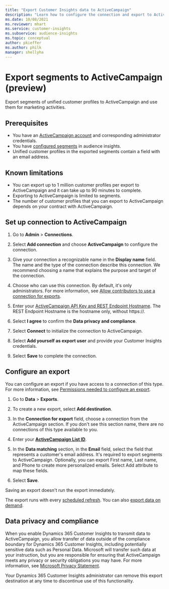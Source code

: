 ```yaml
---
title: "Export Customer Insights data to ActiveCampaign"
description: "Learn how to configure the connection and export to ActiveCampaign."
ms.date: 10/08/2021
ms.reviewer: mhart
ms.service: customer-insights
ms.subservice: audience-insights
ms.topic: conceptual
author: pkieffer
ms.author: philk
manager: shellyha
---
```


# Export segments to ActiveCampaign (preview)

Export segments of unified customer profiles to ActiveCampaign and use them for marketing activities.

## Prerequisites

-	You have an [ActiveCampaign account](https://www.activecampaign.com/) and corresponding administrator credentials.
-	You have [configured segments](segments.md) in audience insights.
-	Unified customer profiles in the exported segments contain a field with an email address.

## Known limitations

- You can export up to 1 million customer profiles per export to ActiveCampaign and it can take up to 90 minutes to complete.
- Exporting to ActiveCampaign is limited to segments.
- The number of customer profiles that you can export to ActiveCampaign depends on your contract with ActiveCampaign.

## Set up connection to ActiveCampaign

1. Go to **Admin** > **Connections**.

1. Select **Add connection** and choose **ActiveCampaign** to configure the connection.

1. Give your connection a recognizable name in the **Display name** field. The name and the type of the connection describe this connection. We recommend choosing a name that explains the purpose and target of the connection.

1. Choose who can use this connection. By default, it's only administrators. For more information, see [Allow contributors to use a connection for exports](connections.md#allow-contributors-to-use-a-connection-for-exports).

1. Enter your [ActiveCampaign API Key and REST Endpoint Hostname](https://help.activecampaign.com/hc/articles/207317590-Getting-started-with-the-API#how-to-obtain-your-activecampaign-api-url-and-key). The REST Endpoint Hostname is the hostname only, without https://. 

1. Select **I agree** to confirm the **Data privacy and compliance**.

1. Select **Connect** to initialize the connection to ActiveCampaign.

1. Select **Add yourself as export user** and provide your Customer Insights credentials.

1. Select **Save** to complete the connection.

## Configure an export

You can configure an export if you have access to a connection of this type. For more information, see [Permissions needed to configure an export](export-destinations.md#set-up-a-new-export).

1. Go to **Data** > **Exports**.

1. To create a new export, select **Add destination**.

1. In the **Connection for export** field, choose a connection from the ActiveCampaign section. If you don't see this section name, there are no connections of this type available to you.

1. Enter your [**ActiveCampaign List ID**](https://help.activecampaign.com/hc/articles/360000030559-How-to-create-a-list-in-ActiveCampaign).    

1. In the **Data matching** section, in the **Email** field, select the field that represents a customer's email address. It's required to export segments to ActiveCampaign. Optionally, you can export First name, Last name, and Phone to create more personalized emails. Select Add attribute to map these fields.

1. Select **Save**.

Saving an export doesn't run the export immediately.

The export runs with every [scheduled refresh](system.md#schedule-tab). 
You can also [export data on demand](export-destinations.md#run-exports-on-demand). 


## Data privacy and compliance

When you enable Dynamics 365 Customer Insights to transmit data to ActiveCampaign, you allow transfer of data outside of the compliance boundary for Dynamics 365 Customer Insights, including potentially sensitive data such as Personal Data. Microsoft will transfer such data at your instruction, but you are responsible for ensuring that ActiveCampaign meets any privacy or security obligations you may have. For more information, see [Microsoft Privacy Statement](https://go.microsoft.com/fwlink/?linkid=396732).

Your Dynamics 365 Customer Insights administrator can remove this export destination at any time to discontinue use of this functionality.
